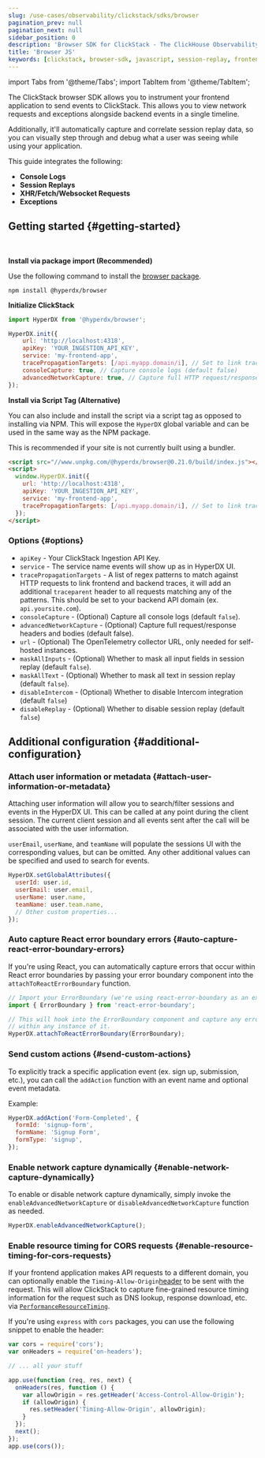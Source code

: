 ```yaml
---
slug: /use-cases/observability/clickstack/sdks/browser
pagination_prev: null
pagination_next: null
sidebar_position: 0
description: 'Browser SDK for ClickStack - The ClickHouse Observability Stack'
title: 'Browser JS'
keywords: [clickstack, browser-sdk, javascript, session-replay, frontend]
---
```


import Tabs from '@theme/Tabs';
import TabItem from '@theme/TabItem';

The ClickStack browser SDK allows you to instrument your frontend application to
send events to ClickStack. This allows you to view network 
requests and exceptions alongside backend events in a single timeline.

Additionally, it'll automatically capture and correlate session replay data, so
you can visually step through and debug what a user was seeing while using your
application.

This guide integrates the following:

- **Console Logs**
- **Session Replays**
- **XHR/Fetch/Websocket Requests**
- **Exceptions**

## Getting started {#getting-started}

<br/>

<Tabs groupId="install">
<TabItem value="package_import" label="Package Import" default>

**Install via package import (Recommended)**

Use the following command to install the [browser package](https://www.npmjs.com/package/@hyperdx/browser).

```shell
npm install @hyperdx/browser
```

**Initialize ClickStack**

```javascript
import HyperDX from '@hyperdx/browser';

HyperDX.init({
    url: 'http://localhost:4318',
    apiKey: 'YOUR_INGESTION_API_KEY',
    service: 'my-frontend-app',
    tracePropagationTargets: [/api.myapp.domain/i], // Set to link traces from frontend to backend requests
    consoleCapture: true, // Capture console logs (default false)
    advancedNetworkCapture: true, // Capture full HTTP request/response headers and bodies (default false)
});
```

</TabItem>
<TabItem value="script_tag" label="Script Tag">

**Install via Script Tag (Alternative)**

You can also include and install the script via a script tag as opposed to
installing via NPM. This will expose the `HyperDX` global variable and can be
used in the same way as the NPM package.

This is recommended if your site is not currently built using a bundler.

```html
<script src="//www.unpkg.com/@hyperdx/browser@0.21.0/build/index.js"></script>
<script>
  window.HyperDX.init({
    url: 'http://localhost:4318',
    apiKey: 'YOUR_INGESTION_API_KEY',
    service: 'my-frontend-app',
    tracePropagationTargets: [/api.myapp.domain/i], // Set to link traces from frontend to backend requests
  });
</script>
```

</TabItem>
</Tabs>

### Options {#options}

- `apiKey` - Your ClickStack Ingestion API Key.
- `service` - The service name events will show up as in HyperDX UI.
- `tracePropagationTargets` - A list of regex patterns to match against HTTP
  requests to link frontend and backend traces, it will add an additional
  `traceparent` header to all requests matching any of the patterns. This should
  be set to your backend API domain (ex. `api.yoursite.com`).
- `consoleCapture` - (Optional) Capture all console logs (default `false`).
- `advancedNetworkCapture` - (Optional) Capture full request/response headers
  and bodies (default false).
- `url` - (Optional) The OpenTelemetry collector URL, only needed for
  self-hosted instances.
- `maskAllInputs` - (Optional) Whether to mask all input fields in session
  replay (default `false`).
- `maskAllText` - (Optional) Whether to mask all text in session replay (default
  `false`).
- `disableIntercom` - (Optional) Whether to disable Intercom integration (default `false`)
- `disableReplay` - (Optional) Whether to disable session replay (default `false`)

## Additional configuration {#additional-configuration}

### Attach user information or metadata {#attach-user-information-or-metadata}

Attaching user information will allow you to search/filter sessions and events
in the HyperDX UI. This can be called at any point during the client session. The
current client session and all events sent after the call will be associated
with the user information.

`userEmail`, `userName`, and `teamName` will populate the sessions UI with the
corresponding values, but can be omitted. Any other additional values can be
specified and used to search for events.

```javascript
HyperDX.setGlobalAttributes({
  userId: user.id,
  userEmail: user.email,
  userName: user.name,
  teamName: user.team.name,
  // Other custom properties...
});
```

### Auto capture React error boundary errors {#auto-capture-react-error-boundary-errors}

If you're using React, you can automatically capture errors that occur within
React error boundaries by passing your error boundary component 
into the `attachToReactErrorBoundary` function.

```javascript
// Import your ErrorBoundary (we're using react-error-boundary as an example)
import { ErrorBoundary } from 'react-error-boundary';

// This will hook into the ErrorBoundary component and capture any errors that occur
// within any instance of it.
HyperDX.attachToReactErrorBoundary(ErrorBoundary);
```

### Send custom actions {#send-custom-actions}

To explicitly track a specific application event (ex. sign up, submission,
etc.), you can call the `addAction` function with an event name and optional
event metadata.

Example:

```javascript
HyperDX.addAction('Form-Completed', {
  formId: 'signup-form',
  formName: 'Signup Form',
  formType: 'signup',
});
```

### Enable network capture dynamically {#enable-network-capture-dynamically}

To enable or disable network capture dynamically, simply invoke the `enableAdvancedNetworkCapture` or `disableAdvancedNetworkCapture` function as needed.

```javascript
HyperDX.enableAdvancedNetworkCapture();
```

### Enable resource timing for CORS requests {#enable-resource-timing-for-cors-requests}

If your frontend application makes API requests to a different domain, you can
optionally enable the `Timing-Allow-Origin`[header](https://developer.mozilla.org/en-US/docs/Web/HTTP/Headers/Timing-Allow-Origin) to be sent with the request. This will allow ClickStack to capture fine-grained
resource timing information for the request such as DNS lookup, response
download, etc. via [`PerformanceResourceTiming`](https://developer.mozilla.org/en-US/docs/Web/API/PerformanceResourceTiming).

If you're using `express` with `cors` packages, you can use the following
snippet to enable the header:

```javascript
var cors = require('cors');
var onHeaders = require('on-headers');

// ... all your stuff

app.use(function (req, res, next) {
  onHeaders(res, function () {
    var allowOrigin = res.getHeader('Access-Control-Allow-Origin');
    if (allowOrigin) {
      res.setHeader('Timing-Allow-Origin', allowOrigin);
    }
  });
  next();
});
app.use(cors());
```
